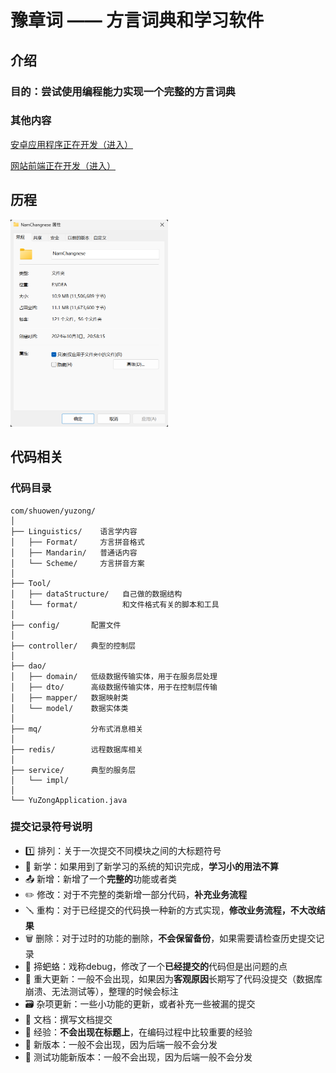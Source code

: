 # 豫章词 —— 方言词典和学习软件

## 介绍

### 目的：尝试使用编程能力实现一个完整的方言词典

### 其他内容

<a href="https://github.com/Yau-ShuoWen/Lexicon-of-Yuzhang-Android">安卓应用程序正在开发（进入）</a>

<a href="https://github.com/Yau-ShuoWen/Lexicon-of-Yuzhang-Web" target="_blank">网站前端正在开发（进入）</a>


## 历程

<img src="readme/create.png" width="50%" height="auto" alt="项目创建时间">



## 代码相关

### 代码目录
```
com/shuowen/yuzong/
│
├── Linguistics/    语言学内容
│   ├── Format/     方言拼音格式
│   ├── Mandarin/   普通话内容
│   └── Scheme/     方言拼音方案
│
├── Tool/
│   ├── dataStructure/   自己做的数据结构
│   └── format/          和文件格式有关的脚本和工具
│
├── config/       配置文件
│
├── controller/   典型的控制层
│ 
├── dao/
│   ├── domain/   低级数据传输实体，用于在服务层处理
│   ├── dto/      高级数据传输实体，用于在控制层传输   
│   ├── mapper/   数据映射类
│   └── model/    数据实体类
│
├── mq/           分布式消息相关
│
├── redis/        远程数据库相关
│
├── service/      典型的服务层
│   └── impl/
│
└── YuZongApplication.java
```


### 提交记录符号说明

- 1️⃣ 排列：关于一次提交不同模块之间的大标题符号
- 📖 新学：如果用到了新学习的系统的知识完成，**学习小的用法不算**
- 📤 新增：新增了一个**完整的**功能或者类
- ✏️ 修改：对于不完整的类新增一部分代码，**补充业务流程**
- 🪛 重构：对于已经提交的代码换一种新的方式实现，**修改业务流程，不大改结果**
- 🗑️ 删除：对于过时的功能的删除，**不会保留备份**，如果需要请检查历史提交记录
- 🐛 揥蚆蛒：戏称debug，修改了一个**已经提交的**代码但是出问题的点
- 🚀 重大更新：一般不会出现，如果因为**客观原因**长期写了代码没提交（数据库崩溃、无法测试等），整理的时候会标注
- 🗃️ 杂项更新：一些小功能的更新，或者补充一些被漏的提交
- 📁 文档：撰写文档提交
- 🌱 经验：**不会出现在标题上**，在编码过程中比较重要的经验
- 🎉 新版本：一般不会出现，因为后端一般不会分发
- 🧪 测试功能新版本：一般不会出现，因为后端一般不会分发